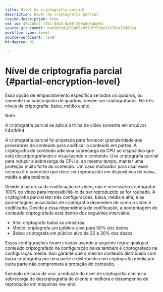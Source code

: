 ```yaml
---
title: Nível de criptografia parcial
description: Nível de criptografia parcial
copied-description: true
exl-id: 47bcd5e1-f45a-44b8-8a00-209a6d0abd0d
source-git-commit: be43bbbd1051886c8979ff590a3197b2a7249b6a
workflow-type: tm+mt
source-wordcount: '279'
ht-degree: 0%

---
```


# Nível de criptografia parcial {#partial-encryption-level}

Essa opção de empacotamento especifica se todos os quadros, ou somente um subconjunto de quadros, devem ser criptografados. Há três níveis de criptografia: baixo, médio e alto.

>[!NOTE]
>
>A criptografia parcial se aplica à trilha de vídeo somente em arquivos F4V/MP4.

A criptografia parcial foi projetada para fornecer granularidade aos provedores de conteúdo para codificar o conteúdo em partes. A criptografia de conteúdo adiciona sobrecarga da CPU ao dispositivo que está descriptografando e visualizando o conteúdo. Use criptografia parcial para reduzir a sobrecarga da CPU e, ao mesmo tempo, manter uma proteção muito forte do conteúdo. Um caso motivador para usar esse recurso é o conteúdo que deve ser reproduzido em dispositivos de baixa, média e alta potência.

Devido à natureza da codificação de vídeo, não é necessário criptografar 100% do vídeo para impossibilitá-lo de ser reproduzido se for roubado. A criptografia parcial tem três configurações, baixa, média e alta, e as porcentagens associadas de criptografia dependem de como o vídeo é codificado. Devido a essa dependência de codificação, a porcentagem do conteúdo criptografado está dentro dos seguintes intervalos:

* Alta: criptografa todas as amostras.
* Médio: criptografa um público-alvo para 50% dos dados.
* Baixo: criptografa um público alvo de 20 a 30% dos dados.

Essas configurações foram criadas usando a seguinte regra: qualquer conteúdo criptografado na configuração baixa também é criptografado na configuração média. Isso garante que o mesmo conteúdo distribuído com baixa criptografia por uma parte e distribuído com criptografia média por outra parte não comprometa a proteção do conteúdo.

Exemplo de caso de uso: a redução do nível de criptografia diminui a sobrecarga de descriptografia do cliente e melhora o desempenho de reprodução em máquinas low-end.

